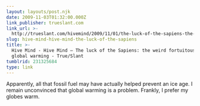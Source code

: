 ```yaml
---
layout: layouts/post.njk
date: 2009-11-03T01:32:00.000Z
link_publisher: trueslant.com
link_url: >-
  http://trueslant.com/hivemind/2009/11/01/the-luck-of-the-sapiens-the-weird-fortuitousness-of-global-warming/
slug: hive-mind-hive-mind-the-luck-of-the-sapiens
title: >-
  Hive Mind - Hive Mind – The luck of the Sapiens: the weird fortuitousness of
  global warming - True/Slant
tumblrid: 231325684
type: link
---
```

<p>Apparently, all that fossil fuel may have actually helped prevent an ice age. I remain unconvinced that global warming is a problem. Frankly, I prefer my globes warm.</p>
